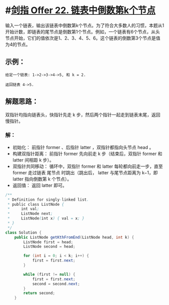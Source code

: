 # #[剑指 Offer 22. 链表中倒数第k个节点](https://leetcode-cn.com/problems/lian-biao-zhong-dao-shu-di-kge-jie-dian-lcof/)

输入一个链表，输出该链表中倒数第k个节点。为了符合大多数人的习惯，本题从1开始计数，即链表的尾节点是倒数第1个节点。例如，一个链表有6个节点，从头节点开始，它们的值依次是1、2、3、4、5、6。这个链表的倒数第3个节点是值为4的节点。

## 示例：

```
给定一个链表: 1->2->3->4->5, 和 k = 2.

返回链表 4->5.
```

## 解题思路：

双指针均指向链表头，快指针先走 k 步，然后两个指针一起走到链表末尾，返回慢指针。

### 解：

- 初始化： 前指针 former 、后指针 latter ，双指针都指向头节点 head 。
- 构建双指针距离： 前指针 former 先向前走 k 步（结束后，双指针 former 和 latter 间相距 k 步）。
- 双指针共同移动： 循环中，双指针 former 和 latter 每轮都向前走一步，直至 former 走过链表 尾节点 时跳出（跳出后， latter 与尾节点距离为 k−1，即 latter 指向倒数第 k 个节点）。
- 返回值： 返回 latter 即可。

~~~java
/**
 * Definition for singly-linked list.
 * public class ListNode {
 *     int val;
 *     ListNode next;
 *     ListNode(int x) { val = x; }
 * }
 */
class Solution {
    public ListNode getKthFromEnd(ListNode head, int k) {
        ListNode first = head;
        ListNode second = head;

        for (int i = 0; i < k; i++) {
            first = first.next;
        }

        while (first != null) {
            first = first.next;
            second = second.next;
        }
        return second;
    }
~~~


